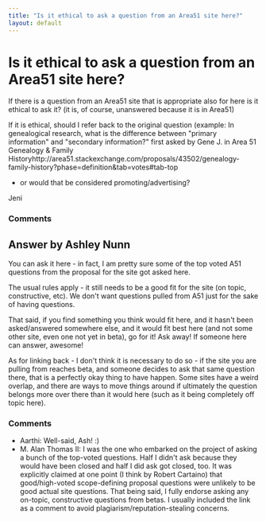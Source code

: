 ```yaml
---
title: "Is it ethical to ask a question from an Area51 site here?"
layout: default
---
```

Is it ethical to ask a question from an Area51 site here?
=====================
If there is a question from an Area51 site that is appropriate also for
here is it ethical to ask it? (it is, of course, unanswered because it
is in Area51)

If it is ethical, should I refer back to the original question (example:
In genealogical research, what is the difference between "primary
information" and "secondary information?" first asked by Gene J. in Area
51 Genealogy & Family
Historyhttp://area51.stackexchange.com/proposals/43502/genealogy-family-history?phase=definition&tab=votes\#tab-top
- or would that be considered promoting/advertising?

Jeni

### Comments ###


Answer by Ashley Nunn
----------------
You can ask it here - in fact, I am pretty sure some of the top voted
A51 questions from the proposal for the site got asked here.

The usual rules apply - it still needs to be a good fit for the site (on
topic, constructive, etc). We don't want questions pulled from A51 just
for the sake of having questions.

That said, if you find something you think would fit here, and it hasn't
been asked/answered somewhere else, and it would fit best here (and not
some other site, even one not yet in beta), go for it! Ask away! If
someone here can answer, awesome!

As for linking back - I don't think it is necessary to do so - if the
site you are pulling from reaches beta, and someone decides to ask that
same question there, that is a perfectly okay thing to have happen. Some
sites have a weird overlap, and there are ways to move things around if
ultimately the question belongs more over there than it would here (such
as it being completely off topic here).

### Comments ###
* Aarthi: Well-said, Ash! :)
* M. Alan Thomas II: I was the one who embarked on the project of asking a bunch of the
top-voted questions. Half I didn't ask because they would have been
closed and half I did ask got closed, too. It was explicitly claimed at
one point (I think by Robert Cartaino) that good/high-voted
scope-defining proposal questions were unlikely to be good actual site
questions. That being said, I fully endorse asking any on-topic,
constructive questions from betas. I usually included the link as a
comment to avoid plagiarism/reputation-stealing concerns.

